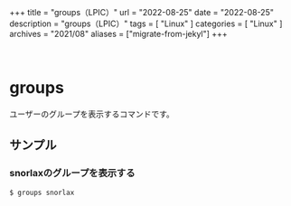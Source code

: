 +++
title = "groups（LPIC）"
url = "2022-08-25"
date = "2022-08-25"
description = "groups（LPIC）"
tags = [
  "Linux"
]
categories = [
  "Linux"
]
archives = "2021/08"
aliases = ["migrate-from-jekyl"]
+++

<br>

# groups

ユーザーのグループを表示するコマンドです。

## サンプル

### snorlaxのグループを表示する

```
$ groups snorlax
```
